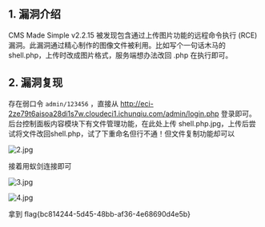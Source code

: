 ## 1. 漏洞介绍
CMS Made Simple v2.2.15 被发现包含通过上传图片功能的远程命令执行 (RCE) 漏洞。此漏洞通过精心制作的图像文件被利用。比如写个一句话木马的 shell.php，上传时改成图片格式，服务端想办法改回 .php 在执行即可。
## 2. 漏洞复现
存在弱口令 `admin/123456` ，直接从 http://eci-2ze79t6aisoa28di1s7w.cloudeci1.ichunqiu.com/admin/login.php 登录即可。后台控制面板内容模块下有文件管理功能，在此处上传 shell.php.jpg，上传后尝试将文件改回shell.php，试了下重命名但行不通！但文件复制功能却可以

![2.jpg](https://fastly.jsdelivr.net/gh/z9m8r8/PicGo-Notes-Pu/202308271811407.jpg)

接着用蚁剑连接即可

![3.jpg](https://fastly.jsdelivr.net/gh/z9m8r8/PicGo-Notes-Pu/202308271812790.jpg)

![4.jpg](https://fastly.jsdelivr.net/gh/z9m8r8/PicGo-Notes-Pu/202308271812546.jpg)

拿到 flag{bc814244-5d45-48bb-af36-4e68690d4e5b}
